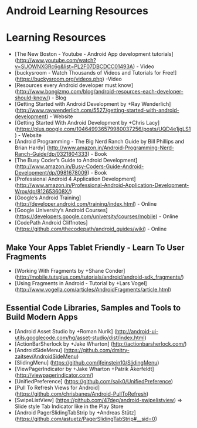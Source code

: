 Android Learning Resources
==========================

# Learning Resources
* [The New Boston - Youtube - Android App development tutorials] (http://www.youtube.com/watch?v=SUOWNXGRc6g&list=PL2F07DBCDCC01493A) - Video
* [buckysroom - Watch Thousands of Videos and Tutorials for Free!] (https://buckysroom.org/videos.php) -Video
* [Resources every Android developer must know] (http://www.bongizmo.com/blog/android-resources-each-developer-should-know/) - Blog
* [Getting Started with Android Development by +Ray Wenderlich] (http://www.raywenderlich.com/5527/getting-started-with-android-development) - Website
* [Getting Started With Android Development by +Chris Lacy] (https://plus.google.com/104649936579980037256/posts/UQD4e1jgLS1) - Website
* [Android Programming - The Big Nerd Ranch Guide by Bill Phillips and Brian Hardy] (http://www.amazon.in/Android-Programming-Nerd-Ranch-Guide/dp/0321804333) - Book
* [The Busy Coder’s Guide to Android Development] (http://www.amazon.in/Busy-Coders-Guide-Android-Development/dp/0981678009)  - Book
* [Professional Android 4 Application Development] (http://www.amazon.in/Professional-Android-Application-Development-Wrox/dp/812653608X/)
* [Google’s Android Training] (http://developer.android.com/training/index.html) - Online
* [Google University’s Android Courses] (https://developers.google.com/university/courses/mobile) - Online
* [CodePath Android Cliffnotes] (https://github.com/thecodepath/android_guides/wiki) - Online

## Make Your Apps Tablet Friendly - Learn To User Fragments
* [Working With Fragments by +Shane Conder] (http://mobile.tutsplus.com/tutorials/android/android-sdk_fragments/)
* [Using Fragments in Android - Tutorial by +Lars Vogel] (http://www.vogella.com/articles/AndroidFragments/article.html)

## Essential Code Libraries, Samples and Tools to Build Modern Apps
* [Android Asset Studio by +Roman Nurik] (http://android-ui-utils.googlecode.com/hg/asset-studio/dist/index.html)
* [ActionBarSherlock by +Jake Wharton] (http://actionbarsherlock.com/)
* [AndroidSideMenu] (https://github.com/dmitry-zaitsev/AndroidSideMenu)
* [SlidingMenu] (https://github.com/jfeinstein10/SlidingMenu)
* [ViewPagerIndicator by +Jake Wharton +Patrik Åkerfeldt] (http://viewpagerindicator.com/)
* [UnifiedPreference] (https://github.com/saik0/UnifiedPreference)
* [Pull To Refresh Views for Android] (https://github.com/chrisbanes/Android-PullToRefresh)
* [SwipeListView] (https://github.com/47deg/android-swipelistview) => Slide style Tab Indicator like in the Play Store
* [Android PagerSlidingTabStrip by +Andreas Stütz] (https://github.com/astuetz/PagerSlidingTabStrip#__sid=0) 
